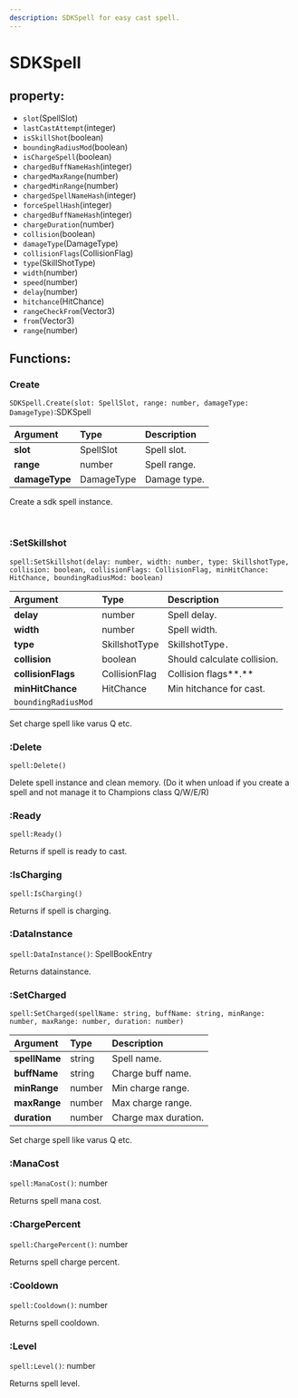 ```yaml
---
description: SDKSpell for easy cast spell.
---
```


# SDKSpell

## property: <a id="property"></a>

* `slot`\(SpellSlot\)
* `lastCastAttempt`\(integer\)
* `isSkillShot`\(boolean\)
* `boundingRadiusMod`\(boolean\)
* `isChargeSpell`\(boolean\)
* `chargedBuffNameHash`\(integer\)
* `chargedMaxRange`\(number\)
* `chargedMinRange`\(number\)
* `chargedSpellNameHash`\(integer\)
* `forceSpellHash`\(integer\)
* `chargedBuffNameHash`\(integer\)
* `chargeDuration`\(number\)
* `collision`\(boolean\)
* `damageType`\(DamageType\)
* `collisionFlags`\(CollisionFlag\)
* `type`\(SkillShotType\)
* `width`\(number\)
* `speed`\(number\)
* `delay`\(number\)
* `hitchance`\(HitChance\)
* `rangeCheckFrom`\(Vector3\)
* `from`\(Vector3\)
* `range`\(number\)







## Functions: <a id="functions"></a>

### Create

`SDKSpell.Create(slot: SpellSlot, range: number, damageType: DamageType)`:SDKSpell

| Argument | Type | Description |
| :--- | :--- | :--- |
| **slot** | SpellSlot | Spell slot. |
| **range** | number | Spell range. |
| **damageType** | DamageType | Damage type. |

Create a  sdk spell instance.

**​**‌

### :SetSkillshot

`spell:SetSkillshot(delay: number, width: number, type: SkillshotType, collision: boolean, collisionFlags: CollisionFlag, minHitChance: HitChance, boundingRadiusMod: boolean)`

| Argument | Type | Description |
| :--- | :--- | :--- |
| **delay** | number | Spell delay. |
| **width** | number | Spell width. |
| **type** | SkillshotType | SkillshotType`.` |
| **collision** | boolean | Should calculate collision. |
| **collisionFlags** | CollisionFlag | Collision flags**.** |
| **minHitChance** | HitChance | Min hitchance for cast. |
| `boundingRadiusMod` |  |  |

Set charge spell like varus Q etc.



### :Delete <a id="addtooltip"></a>

`spell:Delete()`

Delete spell instance and clean memory. \(Do it when unload if you create a spell and not manage it to Champions class Q/W/E/R\)



### :Ready <a id="addtooltip"></a>

`spell:Ready()`

Returns if spell is ready to cast.



### :IsCharging <a id="addtooltip"></a>

`spell:IsCharging()`

Returns if spell is charging.



### :DataInstance <a id="addtooltip"></a>

`spell:DataInstance()`:  SpellBookEntry

Returns datainstance.



### :SetCharged

`spell:SetCharged(spellName: string, buffName: string, minRange: number, maxRange: number, duration: number)`

| Argument | Type | Description |
| :--- | :--- | :--- |
| **spellName** | string | Spell name. |
| **buffName** | string | Charge buff name. |
| **minRange** | number | Min charge range. |
| **maxRange** | number | Max charge range. |
| **duration** | number | Charge max duration. |

Set charge spell like varus Q etc.



### :ManaCost <a id="addtooltip"></a>

`spell:ManaCost()`:  number

Returns spell mana cost.



### :ChargePercent <a id="addtooltip"></a>

`spell:ChargePercent()`:  number

Returns spell charge percent.



### :Cooldown <a id="addtooltip"></a>

`spell:Cooldown()`:  number

Returns spell cooldown.



### :Level <a id="addtooltip"></a>

`spell:Level()`:  number

Returns spell level.

















